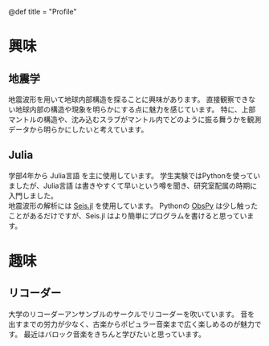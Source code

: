 @def title = "Profile"

<!-- # 学歴

- 2021年4月-現在 \
  某大学 理学部
-->

# 興味

## 地震学

地震波形を用いて地球内部構造を探ることに興味があります。
直接観察できない地球内部の構造や現象を明らかにする点に魅力を感じています。
特に、上部マントルの構造や、沈み込むスラブがマントル内でどのように振る舞うかを観測データから明らかにしたいと考えています。

## Julia

学部4年から Julia言語 を主に使用しています。
学生実験ではPythonを使っていましたが、Julia言語 は書きやすくて早いという噂を聞き、研究室配属の時期に入門しました。 \
地震波形の解析には [Seis.jl](https://github.com/anowacki/Seis.jl) を使用しています。
Pythonの [ObsPy](https://github.com/obspy/obspy) は少し触ったことがあるだけですが、Seis.jl はより簡単にプログラムを書けると思っています。

# 趣味

## リコーダー

大学のリコーダーアンサンブルのサークルでリコーダーを吹いています。
音を出すまでの労力が少なく、古楽からポピュラー音楽まで広く楽しめるのが魅力です。
最近はバロック音楽をきちんと学びたいと思っています。

<!--
## アニメ・声優

Wake Up, Girls! という仙台を舞台にしたアニメおよび声優ユニットが好きです。
声優の河野ひよりさんも、明るいキャラクターで好きです。
-->

